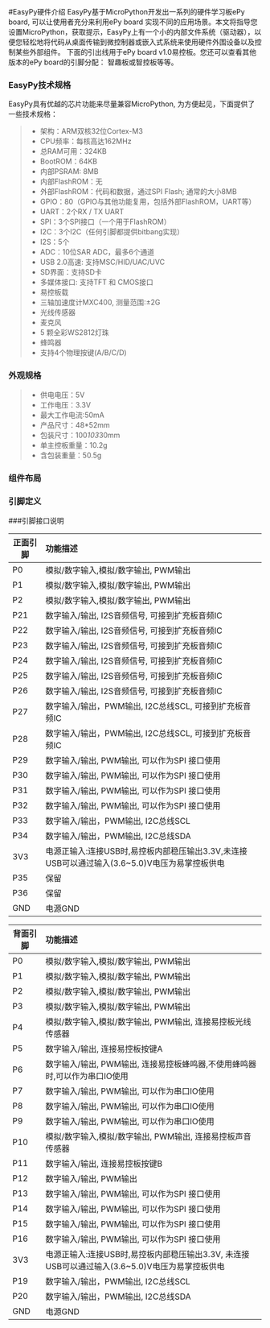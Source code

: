 
#EasyPy硬件介绍
EasyPy基于MicroPython开发出一系列的硬件学习板ePy board, 可以让使用者充分来利用ePy board 实现不同的应用场景。本文将指导您设置MicroPython，获取提示，EasyPy上有一个小的内部文件系统（驱动器），以便您轻松地将代码从桌面传输到微控制器或嵌入式系统来使用硬件外围设备以及控制某些外部组件。
下面的引出线用于ePy board v1.0易控板。您还可以查看其他版本的ePy board的引脚分配： 智趣板或智控板等等。

### EasyPy技术规格
EasyPy具有优越的芯片功能来尽量兼容MicroPython, 为方便起见，下面提供了一些技术规格：
> * 架构：ARM双核32位Cortex-M3
> * CPU频率：每核高达162MHz
> * 总RAM可用：324KB
> * BootROM：64KB
> * 内部PSRAM: 8MB
> * 内部FlashROM：无
> * 外部FlashROM：代码和数据，通过SPI Flash; 通常的大小8MB
> * GPIO：80（GPIO与其他功能复用，包括外部FlashROM，UART等）
> * UART：2个RX / TX UART
> * SPI：3个SPI接口（一个用于FlashROM）
> * I2C：3个I2C（任何引脚都提供bitbang实现）
> * I2S：5个
> * ADC：10位SAR ADC，最多6个通道
> * USB 2.0高速: 支持MSC/HID/UAC/UVC
> * SD界面：支持SD卡
> * 多媒体接口: 支持TFT 和 CMOS接口 
> * 易控板载
> * 三轴加速度计MXC400, 测量范围:±2G
> * 光线传感器
> * 麦克风
> * 5 颗全彩WS2812灯珠
> * 蜂鸣器
> * 支持4个物理按键(A/B/C/D)
### 外观规格
> * 供电电压：5V 
> * 工作电压：3.3V 
> * 最大工作电流:50mA 
> * 产品尺寸：48*52mm 
> * 包装尺寸：100*103*30mm 
> * 单主控板重量：10.2g 
> * 含包装重量：50.5g 
### 组件布局

### 引脚定义


###引脚接口说明



| 正面引脚    |	功能描述 |
| --------    | :-----  |
| P0    |	模拟/数字输入,模拟/数字输出, PWM输出 |
| P1    |	模拟/数字输入,模拟/数字输出, PWM输出 |
| P2    |	模拟/数字输入,模拟/数字输出, PWM输出 |
| P21   |	数字输入/输出, I2S音频信号, 可接到扩充板音频IC |
| P22   |	数字输入/输出, I2S音频信号, 可接到扩充板音频IC |
| P23   |	数字输入/输出, I2S音频信号, 可接到扩充板音频IC |
| P24   |	数字输入/输出, I2S音频信号, 可接到扩充板音频IC |
| P25   |	数字输入/输出, I2S音频信号, 可接到扩充板音频IC |
| P26   |	数字输入/输出, I2S音频信号, 可接到扩充板音频IC |
| P27   |	数字输入/输出，PWM输出, I2C总线SCL, 可接到扩充板音频IC |
| P28   |	数字输入/输出，PWM输出, I2C总线SCL, 可接到扩充板音频IC |
| P29   |	数字输入/输出, PWM输出, 可以作为SPI 接口使用 |
| P30   |	数字输入/输出, PWM输出, 可以作为SPI 接口使用 |
| P31   |	数字输入/输出, PWM输出, 可以作为SPI 接口使用 |
| P32   |	数字输入/输出, PWM输出, 可以作为SPI 接口使用 |
| P33   |	数字输入/输出，PWM输出, I2C总线SCL |
| P34   |	数字输入/输出，PWM输出, I2C总线SDA |
| 3V3   |	电源正输入:连接USB时,易控板内部稳压输出3.3V,未连接USB可以通过输入(3.6~5.0)V电压为易掌控板供电 |
| P35   |	保留 |
| P36 	| 保留 |
| GND 	| 电源GND | 

| 背面引脚	| 功能描述 |
| --------    | :-----  |
| P0 	| 模拟/数字输入,模拟/数字输出, PWM输出 	|
| P1 	| 模拟/数字输入,模拟/数字输出, PWM输出	|
| P2 	| 模拟/数字输入,模拟/数字输出, PWM输出	|
| P3 	| 模拟/数字输入,模拟/数字输出, PWM输出	|
| P4 	| 模拟/数字输入,模拟/数字输出, PWM输出, 连接易控板光线传感器 	|
| P5 	| 数字输入/输出, 连接易控板按键A 	|
| P6 	| 数字输入/输出, PWM输出, 连接易控板蜂鸣器,不使用蜂鸣器时,可以作为串口IO使用 	|
| P7 	| 数字输入/输出, PWM输出, 可以作为串口IO使用	|
| P8 	| 数字输入/输出, PWM输出, 可以作为串口IO使用	|
| P9 	| 数字输入/输出, PWM输出, 可以作为串口IO使用	|
| P10 	| 模拟/数字输入,模拟/数字输出, PWM输出, 连接易控板声音传感器 	|
| P11 	| 数字输入/输出, 连接易控板按键B 	|
| P12 	| 数字输入/输出, PWM输出 	|
| P13 	| 数字输入/输出, PWM输出, 可以作为SPI 接口使用	|
| P14 	| 数字输入/输出, PWM输出, 可以作为SPI 接口使用 | 
| P15 	| 数字输入/输出, PWM输出, 可以作为SPI 接口使用 | 
| P16 	| 数字输入/输出, PWM输出, 可以作为SPI 接口使用 | 
| 3V3 	| 电源正输入:连接USB时,易控板内部稳压输出3.3V,  未连接USB可以通过输入(3.6~5.0)V电压为易掌控板供电 | 
| P19 	| 数字输入/输出，PWM输出, I2C总线SCL | 
| P20 	| 数字输入/输出，PWM输出, I2C总线SDA | 
| GND 	| 电源GND | 

